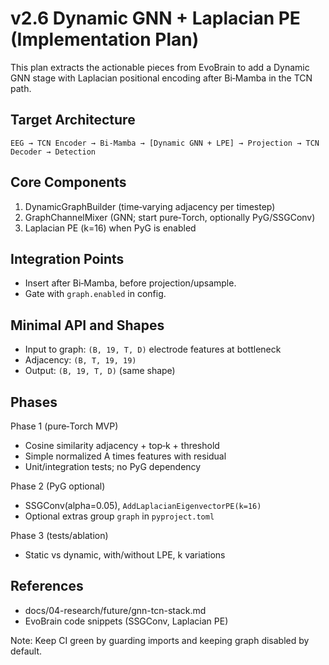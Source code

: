 # v2.6 Dynamic GNN + Laplacian PE (Implementation Plan)

This plan extracts the actionable pieces from EvoBrain to add a Dynamic GNN stage with Laplacian positional encoding after Bi‑Mamba in the TCN path.

## Target Architecture
```
EEG → TCN Encoder → Bi‑Mamba → [Dynamic GNN + LPE] → Projection → TCN Decoder → Detection
```

## Core Components
1) DynamicGraphBuilder (time‑varying adjacency per timestep)
2) GraphChannelMixer (GNN; start pure‑Torch, optionally PyG/SSGConv)
3) Laplacian PE (k=16) when PyG is enabled

## Integration Points
- Insert after Bi‑Mamba, before projection/upsample.
- Gate with `graph.enabled` in config.

## Minimal API and Shapes
- Input to graph: `(B, 19, T, D)` electrode features at bottleneck
- Adjacency: `(B, T, 19, 19)`
- Output: `(B, 19, T, D)` (same shape)

## Phases
Phase 1 (pure‑Torch MVP)
- Cosine similarity adjacency + top‑k + threshold
- Simple normalized A times features with residual
- Unit/integration tests; no PyG dependency

Phase 2 (PyG optional)
- SSGConv(alpha=0.05), `AddLaplacianEigenvectorPE(k=16)`
- Optional extras group `graph` in `pyproject.toml`

Phase 3 (tests/ablation)
- Static vs dynamic, with/without LPE, k variations

## References
- docs/04-research/future/gnn-tcn-stack.md
- EvoBrain code snippets (SSGConv, Laplacian PE)

Note: Keep CI green by guarding imports and keeping graph disabled by default.


